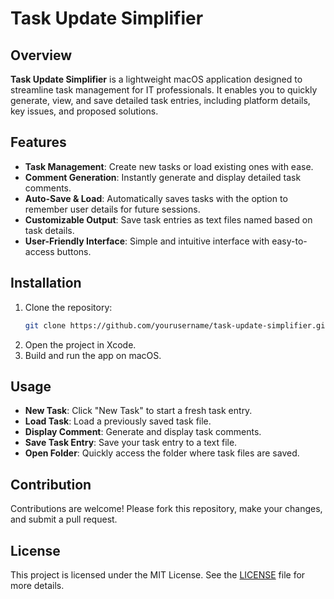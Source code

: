 # Task Update Simplifier

## Overview
**Task Update Simplifier** is a lightweight macOS application designed to streamline task management for IT professionals. It enables you to quickly generate, view, and save detailed task entries, including platform details, key issues, and proposed solutions.

## Features
- **Task Management**: Create new tasks or load existing ones with ease.
- **Comment Generation**: Instantly generate and display detailed task comments.
- **Auto-Save & Load**: Automatically saves tasks with the option to remember user details for future sessions.
- **Customizable Output**: Save task entries as text files named based on task details.
- **User-Friendly Interface**: Simple and intuitive interface with easy-to-access buttons.

## Installation
1. Clone the repository:
    ```bash
    git clone https://github.com/yourusername/task-update-simplifier.git
    ```
2. Open the project in Xcode.
3. Build and run the app on macOS.

## Usage
- **New Task**: Click "New Task" to start a fresh task entry.
- **Load Task**: Load a previously saved task file.
- **Display Comment**: Generate and display task comments.
- **Save Task Entry**: Save your task entry to a text file.
- **Open Folder**: Quickly access the folder where task files are saved.

## Contribution
Contributions are welcome! Please fork this repository, make your changes, and submit a pull request.

## License
This project is licensed under the MIT License. See the [LICENSE](LICENSE) file for more details.
